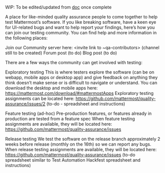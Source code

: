WIP: To be edited/updated from [doc](https://docs.google.com/document/d/1V4bWfYMcF7FdBa8hc96QFXaFjFvkVHoimnMEvughEgE/edit#heading=h.641vvh8p93n) once complete 

A place for like-minded quality assurance people to come together to help test Mattermost’s software.
If you like breaking software, have a keen eye for UI-related bugs and want to help report your findings, here’s how you can join our testing community. You can find help and more information in the following places:

Join our Community server here: <invite link to ~qa-contributors> (channel still to be created)
Forum post <link> (to do)
Blog post <link> (to do)

There are a few ways the community can get involved with testing:

Exploratory testing
This is where testers explore the software (can be on webapp, mobile apps or desktop app) and give feedback on anything they think doesn’t make sense or is difficult to navigate or understand. You can download the desktop and mobile apps here: https://mattermost.com/download/#mattermostApps 
Exploratory testing assignments can be located here: https://github.com/mattermost/quality-assurance/issues/2  (to-do - spreadsheet and instructions)


Feature testing (ad-hoc)
Pre-production features, or features already in production are tested from a feature spec
When feature testing assignments are available, they will be located here: https://github.com/mattermost/quality-assurance/issues 

Release testing
We test the software on the release branch approximately 2 weeks before release (monthly on the 16th) so we can report any bugs. 
When release testing assignments are available, they will be located here: https://github.com/mattermost/quality-assurance/issues (to-do spreadsheet similar to Test Automation Hackfest spreadsheet and instructions)
